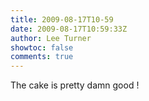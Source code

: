 ```yaml
---
title: 2009-08-17T10-59
date: 2009-08-17T10:59:33Z
author: Lee Turner
showtoc: false
comments: true
---
```


The cake is pretty damn good !

